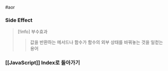 #aor 
### Side Effect
>[!info]
>부수효과
>
>>값을 반환하는 메서드나 함수가 함수의 외부 상태를 바꿔놓는 것을 일컫는 용어

### [[JavaScript]] Index로 돌아가기